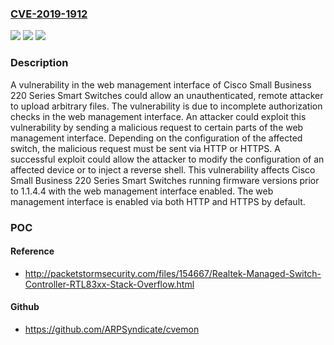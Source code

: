 ### [CVE-2019-1912](https://cve.mitre.org/cgi-bin/cvename.cgi?name=CVE-2019-1912)
![](https://img.shields.io/static/v1?label=Product&message=Cisco%20Small%20Business%20220%20Series%20Smart%20Plus%20Switches&color=blue)
![](https://img.shields.io/static/v1?label=Version&message=unspecified%20&color=brightgreen)
![](https://img.shields.io/static/v1?label=Vulnerability&message=CWE-285&color=brightgreen)

### Description

A vulnerability in the web management interface of Cisco Small Business 220 Series Smart Switches could allow an unauthenticated, remote attacker to upload arbitrary files. The vulnerability is due to incomplete authorization checks in the web management interface. An attacker could exploit this vulnerability by sending a malicious request to certain parts of the web management interface. Depending on the configuration of the affected switch, the malicious request must be sent via HTTP or HTTPS. A successful exploit could allow the attacker to modify the configuration of an affected device or to inject a reverse shell. This vulnerability affects Cisco Small Business 220 Series Smart Switches running firmware versions prior to 1.1.4.4 with the web management interface enabled. The web management interface is enabled via both HTTP and HTTPS by default.

### POC

#### Reference
- http://packetstormsecurity.com/files/154667/Realtek-Managed-Switch-Controller-RTL83xx-Stack-Overflow.html

#### Github
- https://github.com/ARPSyndicate/cvemon


